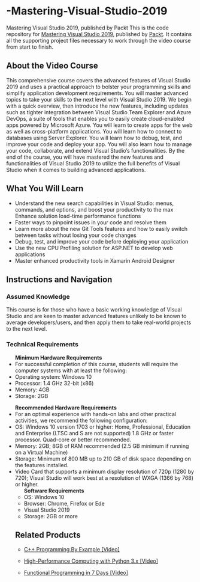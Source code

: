 # -Mastering-Visual-Studio-2019
 Mastering Visual Studio 2019, published by Packt
This is the code repository for [Mastering Visual Studio 2019]( https://www.packtpub.com/web-development/mastering-visual-studio-2019-video), published by [Packt](https://www.packtpub.com/?utm_source=github). It contains all the supporting project files necessary to work through the video course from start to finish.
## About the Video Course
This comprehensive course covers the advanced features of Visual Studio 2019 and uses a practical approach to bolster your programming skills and simplify application development requirements.
You will master advanced topics to take your skills to the next level with Visual Studio 2019. We begin with a quick overview, then introduce the new features, including updates such as tighter integration between Visual Studio Team Explorer and Azure DevOps, a suite of tools that enables you to easily create cloud-enabled apps powered by Microsoft Azure. You will learn to create apps for the web as well as cross-platform applications. You will learn how to connect to databases using Server Explorer. You will learn how to debug, test, and improve your code and deploy your app. You will also learn how to manage your code, collaborate, and extend Visual Studio’s functionalities.
By the end of the course, you will have mastered the new features and functionalities of Visual Studio 2019 to utilize the full benefits of Visual Studio when it comes to building advanced applications.

<H2>What You Will Learn</H2>
<DIV class=book-info-will-learn-text>
<UL>
<LI> Understand the new search capabilities in Visual Studio: menus, commands, and options, and boost your productivity to the max
Enhance solution load-time performance <SPAN style="BACKGROUND-COLOR: transparent"> functions</SPAN> 
<LI> Faster ways to pinpoint issues in your code and resolve them
<LI> Learn more about the new Git Tools features and how to easily switch between tasks without losing your code changes 
<LI> Debug, test, and improve your code before deploying your application
<LI> Use the new CPU Profiling solution for ASP.NET to develop web applications
<LI> Master enhanced productivity tools in Xamarin Android Designer </LI></UL></DIV>

## Instructions and Navigation
### Assumed Knowledge
This course is for those who have a basic working knowledge of Visual Studio and are keen to master advanced features unlikely to be known to average developers/users, and then apply them to take real-world projects to the next level.
### Technical Requirements
<UL>
<B> Minimum Hardware Requirements </B>
<LI> For successful completion of this course, students will require the computer systems with at least the following:
<LI> Operating system: Windows 10
<LI> Processor: 1.4 GHz 32-bit (x86)
<LI> Memory: 4GB
               <LI> Storage: 2GB </LI></UL>

<UL>
<B> Recommended Hardware Requirements </B>
<LI> For an optimal experience with hands-on labs and other practical activities, we recommend the following configuration:
<LI> OS: Windows 10 version 1703 or higher: Home, Professional, Education and Enterprise (LTSC and S are not supported)
1.8 GHz or faster processor. Quad-core or better recommended.
<LI> Memory: 2GB; 8GB of RAM recommended (2.5 GB minimum if running on a Virtual Machine)
<LI> Storage: Minimum of 800 MB up to 210 GB of disk space depending on the features installed.
<LI> Video Card that supports a minimum display resolution of 720p (1280 by 720); Visual Studio will work best at a resolution of WXGA (1366 by 768) or higher.


<UL>
<B> Software Requirements </B>
<LI> OS: Windows 10
<LI> Browser: Chrome, Firefox or Ede
<LI> Visual Studio 2019
<LI> Storage: 2GB or more </LI></UL>



## Related Products
* [C++ Programming By Example [Video]](https://www.packtpub.com/application-development/c-programming-example-video)

* [High-Performance Computing with Python 3.x [Video]](https://www.packtpub.com/application-development/high-performance-computing-python-3x-video?utm_source=github&utm_medium=repository&utm_campaign=9781789956252)

* [Functional Programming in 7 Days [Video]](https://www.packtpub.com/application-development/functional-programming-7-days-video?utm_source=github&utm_medium=repository&utm_campaign=9781788990295)
